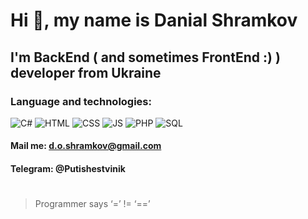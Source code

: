 # Hi 👋, my name is **Danial Shramkov**
## I'm BackEnd ( and sometimes FrontEnd :) ) developer from Ukraine
### Language and technologies:
![C#](https://img.shields.io/badge/-CSharp-090909?style=for-the-badge&logo=C-Sharp)
![HTML](https://img.shields.io/badge/-HTML-090909?style=for-the-badge&logo=html5)
![CSS](https://img.shields.io/badge/-CSS-090909?style=for-the-badge&logo=css3)
![JS](https://img.shields.io/badge/-JAVASCRIPT-090909?style=for-the-badge&logo=JavaScript)
![PHP](https://img.shields.io/badge/-PHP-090909?style=for-the-badge&logo=Php)
![SQL](https://img.shields.io/badge/-SQL-090909?style=for-the-badge&logo=MySql)
#### Mail me: d.o.shramkov@gmail.com
#### Telegram: @Putishestvinik 
#
> Programmer says ‘=’ != ‘==’


<!--
Here are some ideas to get you started:

- 🔭 I’m currently working on ...
- 🌱 I’m currently learning ...
- 👯 I’m looking to collaborate on ...
- 🤔 I’m looking for help with ...
- 💬 Ask me about ...
- 📫 How to reach me: ...
- 😄 Pronouns: ...
- ⚡ Fun fact: ...
-->

